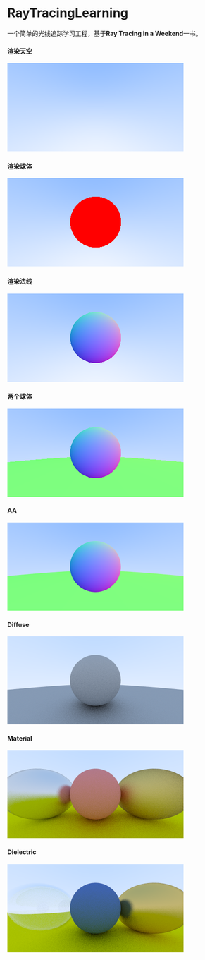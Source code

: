 # RayTracingLearning

一个简单的光线追踪学习工程，基于**Ray Tracing in a Weekend**一书。

#### 渲染天空

![](https://github.com/xlxlzh/RayTracingLearning/raw/master/images/image_sky.png)

#### 渲染球体

![](https://github.com/xlxlzh/RayTracingLearning/raw/master/images/image_sphere.png)

#### 渲染法线

![](https://github.com/xlxlzh/RayTracingLearning/raw/master/images/image_normal.png)

#### 两个球体

![](https://github.com/xlxlzh/RayTracingLearning/raw/master/images/two_sphere.png)

#### AA

![](https://github.com/xlxlzh/RayTracingLearning/raw/master/images/image_aa.png)

#### Diffuse

![](https://github.com/xlxlzh/RayTracingLearning/raw/master/images/image_diffuse.png)

#### Material
![](https://github.com/xlxlzh/RayTracingLearning/raw/master/images/image_material.png)

#### Dielectric
![](https://github.com/xlxlzh/RayTracingLearning/raw/master/images/image_dielectric.png)